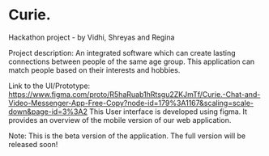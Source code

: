 # Curie.
Hackathon project - by Vidhi, Shreyas and Regina

Project description:  An integrated software which can create lasting connections between people of the same age group. This application can match people based on their interests and hobbies.

Link to the UI/Prototype: https://www.figma.com/proto/R5haRuab1hRtsgu2ZKJmTf/Curie.-Chat-and-Video-Messenger-App-Free-Copy?node-id=179%3A1167&scaling=scale-down&page-id=3%3A2
This User interface is developed using figma. It provides an overview of the mobile version of our web application.

Note: This is the beta version of the application. The full version will be released soon!
